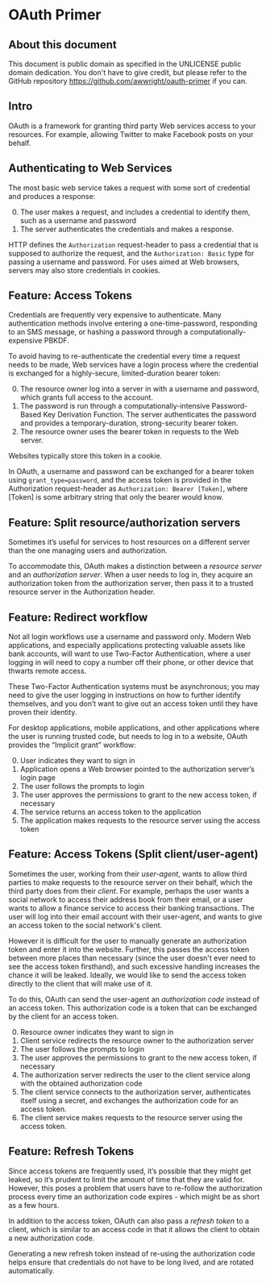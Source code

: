 # OAuth Primer

## About this document

This document is public domain as specified in the UNLICENSE public domain dedication. You don't have to give credit, but please refer to the GitHub repository <https://github.com/awwright/oauth-primer> if you can.



## Intro

OAuth is a framework for granting third party Web services access to your resources. For example, allowing Twitter to make Facebook posts on your behalf.



## Authenticating to Web Services

The most basic web service takes a request with some sort of credential and produces a response:

0. The user makes a request, and includes a credential to identify them, such as a username and password
0. The server authenticates the credentials and makes a response.

HTTP defines the `Authorization` request-header to pass a credential that is supposed to authorize the request, and the `Authorization: Basic` type for passing a username and password. For uses aimed at Web browsers, servers may also store credentials in cookies.



## Feature: Access Tokens

Credentials are frequently very expensive to authenticate. Many authentication methods involve entering a one-time-password, responding to an SMS message, or hashing a password through a computationally-expensive PBKDF.

To avoid having to re-authenticate the credential every time a request needs to be made, Web services have a login process where the credential is exchanged for a highly-secure, limited-duration bearer token:

0. The resource owner log into a server in with a username and password, which grants full access to the account.
0. The password is run through a computationally-intensive Password-Based Key Derivation Function. The server authenticates the password and provides a temporary-duration, strong-security bearer token.
0. The resource owner uses the bearer token in requests to the Web server.

Websites typically store this token in a cookie.

In OAuth, a username and password can be exchanged for a bearer token using `grant_type=password`, and the access token is provided in the Authorization request-header as `Authorization: Bearer [Token]`, where [Token] is some arbitrary string that only the bearer would know.



## Feature: Split resource/authorization servers

Sometimes it’s useful for services to host resources on a different server than the one managing users and authorization.

To accommodate this, OAuth makes a distinction between a _resource server_ and an _authorization server_. When a user needs to log in, they acquire an authorization token from the authorization server, then pass it to a trusted resource server in the Authorization header.



## Feature: Redirect workflow

Not all login workflows use a username and password only. Modern Web applications, and especially applications protecting valuable assets like bank accounts, will want to use Two-Factor Authentication, where a user logging in will need to copy a number off their phone, or other device that thwarts remote access.

These Two-Factor Authentication systems must be asynchronous; you may need to give the user logging in instructions on how to further identify themselves, and you don’t want to give out an access token until they have proven their identity.

For desktop applications, mobile applications, and other applications where the user is running trusted code, but needs to log in to a website, OAuth provides the “Implicit grant” workflow:

0. User indicates they want to sign in
0. Application opens a Web browser pointed to the authorization server’s login page
0. The user follows the prompts to login
0. The user approves the permissions to grant to the new access token, if necessary
0. The service returns an access token to the application
0. The application makes requests to the resource server using the access token



## Feature: Access Tokens (Split client/user-agent)

Sometimes the user, working from their _user-agent_, wants to allow third parties to make requests to the resource server on their behalf, which the third party does from their _client_. For example, perhaps the user wants a social network to access their address book from their email, or a user wants to allow a finance service to access their banking transactions. The user will log into their email account with their user-agent, and wants to give an access token to the social network's client.

However it is difficult for the user to manually generate an authorization token and enter it into the website. Further, this passes the access token between more places than necessary (since the user doesn't ever need to see the access token firsthand), and such excessive handling increases the chance it will be leaked. Ideally, we would like to send the access token directly to the client that will make use of it.

To do this, OAuth can send the user-agent an _authorization code_ instead of an access token. This authorization code is a token that can be exchanged by the client for an access token.

0. Resource owner indicates they want to sign in
0. Client service redirects the resource owner to the authorization server
0. The user follows the prompts to login
0. The user approves the permissions to grant to the new access token, if necessary
0. The authorization server redirects the user to the client service along with the obtained authorization code
0. The client service connects to the authorization server, authenticates itself using a secret, and exchanges the authorization code for an access token.
0. The client service makes requests to the resource server using the access token.



## Feature: Refresh Tokens

Since access tokens are frequently used, it’s possible that they might get leaked, so it’s prudent to limit the amount of time that they are valid for. However, this poses a problem that users have to re-follow the authorization process every time an authorization code expires - which might be as short as a few hours.

In addition to the access token, OAuth can also pass a _refresh token_ to a client, which is similar to an access code in that it allows the client to obtain a new authorization code.

Generating a new refresh token instead of re-using the authorization code helps ensure that credentials do not have to be long lived, and are rotated automatically.
